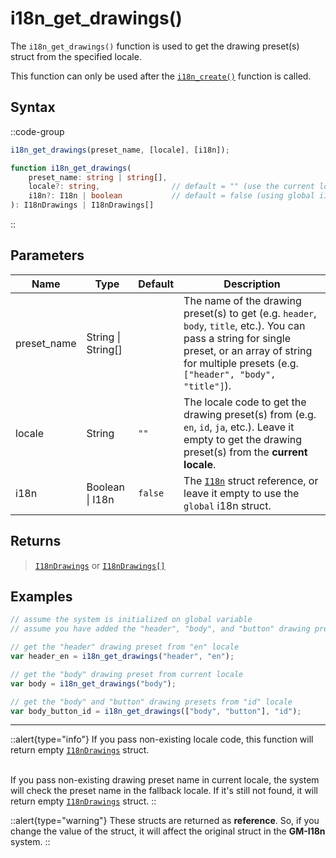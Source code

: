 # i18n_get_drawings()

The `i18n_get_drawings()` function is used to get the drawing preset(s) struct from the specified locale. 

This function can only be used after the [`i18n_create()`](/v1/api-reference/functions/i18n-create) function is called.

## Syntax

::code-group
```js [Usage]
i18n_get_drawings(preset_name, [locale], [i18n]);
```

```ts [Signature]
function i18n_get_drawings(
    preset_name: string | string[],
    locale?: string,                // default = "" (use the current locale)
    i18n?: I18n | boolean           // default = false (using global i18n struct)
): I18nDrawings | I18nDrawings[]
```
::

## Parameters

| Name        | Type              | Default      | Description |
|-------------|-------------------|--------------|-------------|
| preset_name | String \| String\[] |              | The name of the drawing preset(s) to get (e.g. `header`, `body`, `title`, etc.). You can pass a string for single preset, or an array of string for multiple presets (e.g. `["header", "body", "title"]`). |
| locale      | String            | `""`         | The locale code to get the drawing preset(s) from (e.g. `en`, `id`, `ja`, etc.). Leave it empty to get the drawing preset(s) from the **current locale**. |
| i18n        | Boolean \| I18n | `false`      | The [`I18n`](/v1/api-reference/functions/i18n-create) struct reference, or leave it empty to use the `global` i18n struct. |

## Returns

> [`I18nDrawings`](/v1/api-reference/constructors#i18ndrawings) or [`I18nDrawings[]`](/v1/api-reference/constructors#i18ndrawings)

## Examples

```js [Create Event]
// assume the system is initialized on global variable
// assume you have added the "header", "body", and "button" drawing presets

// get the "header" drawing preset from "en" locale
var header_en = i18n_get_drawings("header", "en");

// get the "body" drawing preset from current locale
var body = i18n_get_drawings("body");

// get the "body" and "button" drawing presets from "id" locale
var body_button_id = i18n_get_drawings(["body", "button"], "id");
```

---

::alert{type="info"}
If you pass non-existing locale code, this function will return empty [`I18nDrawings`](/v1/api-reference/constructors#i18ndrawings) struct. <br> <br>

If you pass non-existing drawing preset name in current locale, the system will check the preset name in the fallback locale. If it's still not found, it will return empty [`I18nDrawings`](/v1/api-reference/constructors#i18ndrawings) struct.
::

::alert{type="warning"}
These structs are returned as **reference**. So, if you change the value of the struct, it will affect the original struct in the **GM-I18n** system.
::
